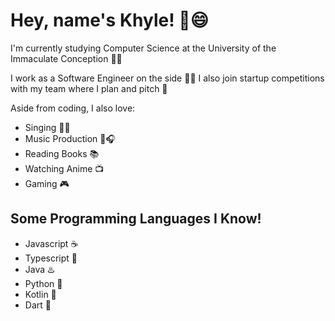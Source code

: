 # Hey, name's Khyle! 👋️😄

I'm currently studying Computer Science at the University of the Immaculate Conception 🤔📜

I work as a Software Engineer on the side 👨‍💻 I also join startup competitions with my team where I plan and pitch 💯

Aside from coding, I also love:
- Singing 🎤🎶
- Music Production 🎼🎧
- Reading Books 📚
- Watching Anime 📺
- Gaming 🎮

## Some Programming Languages I Know!
- Javascript ☕
- Typescript 🔧
- Java ♨️
- Python 🐍
- Kotlin 🤖
- Dart 🎯

